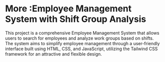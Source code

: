 # More :Employee Management System with Shift Group Analysis
 This project is a comprehensive Employee Management System that allows users to search for employees and analyze work groups based on shifts. The system aims to simplify employee management through a user-friendly interface built using HTML, CSS, and JavaScript, utilizing the Tailwind CSS framework for an attractive and flexible design.

